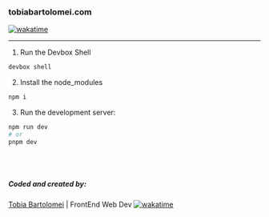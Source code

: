 ### tobiabartolomei.com

[![wakatime](https://wakatime.com/badge/user/018edc23-7885-44d3-8b1a-efd38be8a6f6/project/4df6dae4-6613-45a4-99c5-47477c938339.svg)](https://wakatime.com/badge/user/018edc23-7885-44d3-8b1a-efd38be8a6f6/project/4df6dae4-6613-45a4-99c5-47477c938339)

---
1. Run the Devbox Shell

```bash
devbox shell
```

2. Install the node_modules
```bash
npm i
```

3. Run the development server:
```bash
npm run dev
# or
pnpm dev
```

<br>
<br>


##### Coded and created by:

[Tobia Bartolomei](https://github.com/namecoder1) | FrontEnd Web Dev
[![wakatime](https://wakatime.com/badge/user/018edc23-7885-44d3-8b1a-efd38be8a6f6.svg)](https://wakatime.com/@018edc23-7885-44d3-8b1a-efd38be8a6f6)






